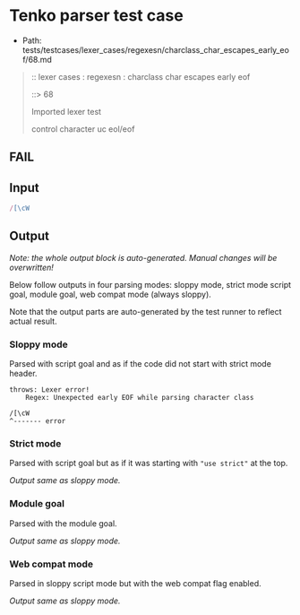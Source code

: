 # Tenko parser test case

- Path: tests/testcases/lexer_cases/regexesn/charclass_char_escapes_early_eof/68.md

> :: lexer cases : regexesn : charclass char escapes early eof
>
> ::> 68
>
> Imported lexer test
>
> control character uc eol/eof

## FAIL

## Input

`````js
/[\cW
`````

## Output

_Note: the whole output block is auto-generated. Manual changes will be overwritten!_

Below follow outputs in four parsing modes: sloppy mode, strict mode script goal, module goal, web compat mode (always sloppy).

Note that the output parts are auto-generated by the test runner to reflect actual result.

### Sloppy mode

Parsed with script goal and as if the code did not start with strict mode header.

`````
throws: Lexer error!
    Regex: Unexpected early EOF while parsing character class

/[\cW
^------- error
`````

### Strict mode

Parsed with script goal but as if it was starting with `"use strict"` at the top.

_Output same as sloppy mode._

### Module goal

Parsed with the module goal.

_Output same as sloppy mode._

### Web compat mode

Parsed in sloppy script mode but with the web compat flag enabled.

_Output same as sloppy mode._
